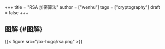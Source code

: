 +++
title = "RSA 加密算法"
author = ["wenhu"]
tags = ["cryptography"]
draft = false
+++

## 图解 {#图解}

{{< figure src="/ox-hugo/rsa.png" >}}
